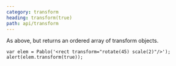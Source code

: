 ```yaml
---
category: transform
heading: transform(true)
path: api/transform
---
```



As above, but returns an ordered array of transform objects.

    var elem = Pablo('<rect transform="rotate(45) scale(2)"/>');
    alert(elem.transform(true));

